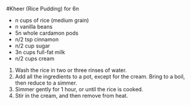#Kheer (Rice Pudding) for 6n

- n cups of rice (medium grain)
- n vanilla beans
- 5n whole cardamon pods
- n/2 tsp cinnamon
- n/2 cup sugar
- 3n cups full-fat milk
- n/2 cups cream

1. Wash the rice in two or three rinses of water.
2. Add all the ingredients to a pot, except for the cream. Bring to a boil, then reduce to a simmer.
3. Simmer gently for 1 hour, or until the rice is cooked.
4. Stir in the cream, and then remove from heat.

